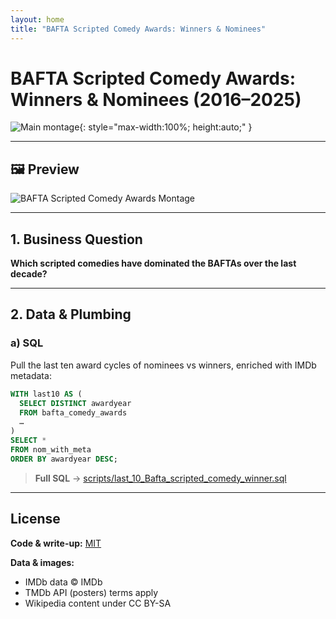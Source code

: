 ```yaml
---
layout: home
title: "BAFTA Scripted Comedy Awards: Winners & Nominees"
---
```


# BAFTA Scripted Comedy Awards: Winners & Nominees (2016–2025)

![Main montage](/assets/images/bafta_scripted_comedy_visualization.png){: style="max-width:100%; height:auto;" }

---

## 🖼️ Preview

<picture>
  <!-- mobile for viewports up to 600px -->
  <source media="(max-width: 600px)" srcset="/assets/images/bafta_mobile_scripted_comedy_winners_final.jpg">
  <!-- HD for anything larger -->
  <source media="(min-width: 601px)" srcset="/assets/images/bafta_scripted_comedy_winner_visualization_high_resolution.png">
  <!-- fallback -->
  <img 
    src="/assets/images/bafta_scripted_comedy_winner_visualization_high_resolution.png" 
    alt="BAFTA Scripted Comedy Awards Montage"
    style="max-width:100%; height:auto;" 
  />
</picture>

---

## 1. Business Question  
**Which scripted comedies have dominated the BAFTAs over the last decade?**  

---

## 2. Data & Plumbing  

### a) SQL  
Pull the last ten award cycles of nominees vs winners, enriched with IMDb metadata:
```sql
WITH last10 AS (
  SELECT DISTINCT awardyear
  FROM bafta_comedy_awards
  …
)
SELECT *
FROM nom_with_meta
ORDER BY awardyear DESC;
```         

> **Full SQL** → [scripts/last_10_Bafta_scripted_comedy_winner.sql](scripts/last_10_Bafta_scripted_comedy_winner.sql)
---

## License

**Code & write-up:** [MIT](LICENSE)

**Data & images:**  
- IMDb data © IMDb  
- TMDb API (posters) terms apply  
- Wikipedia content under CC BY-SA  



